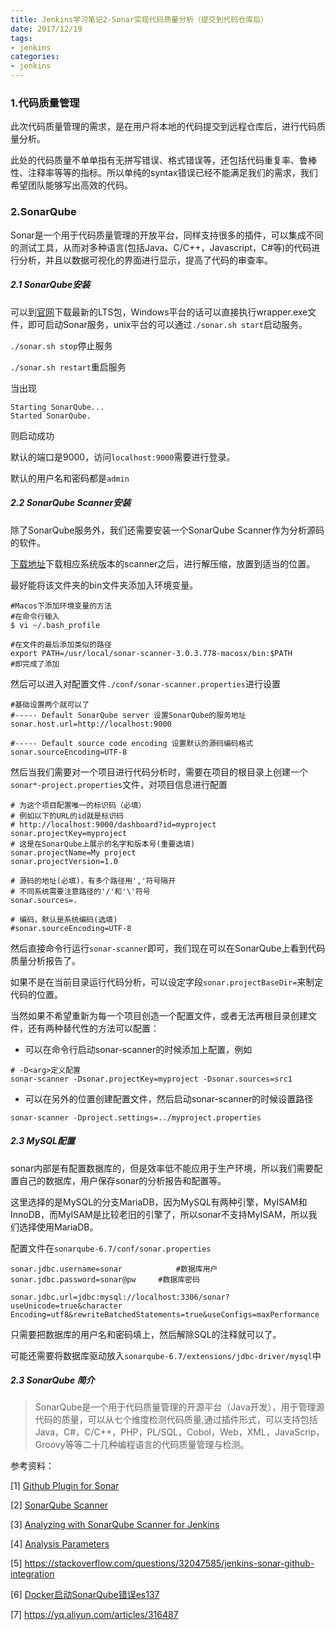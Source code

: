 ```yaml
---
title: Jenkins学习笔记2-Sonar实现代码质量分析（提交到代码仓库后）
date: 2017/12/19
tags: 
- jenkins
categories:
- jenkins
---
```


### 1.代码质量管理

此次代码质量管理的需求，是在用户将本地的代码提交到远程仓库后，进行代码质量分析。

此处的代码质量不单单指有无拼写错误、格式错误等，还包括代码重复率、鲁棒性、注释率等等的指标。所以单纯的syntax错误已经不能满足我们的需求，我们希望团队能够写出高效的代码。

### 2.SonarQube

Sonar是一个用于代码质量管理的开放平台，同样支持很多的插件，可以集成不同的测试工具，从而对多种语言(包括Java、C/C++，Javascript，C#等)的代码进行分析，并且以数据可视化的界面进行显示，提高了代码的审查率。

##### 2.1 SonarQube安装

可以到[官网](https://www.sonarqube.org/downloads/)下载最新的LTS包，Windows平台的话可以直接执行wrapper.exe文件，即可启动Sonar服务，unix平台的可以通过`./sonar.sh start`启动服务。

`./sonar.sh stop`停止服务

`./sonar.sh restart`重启服务

当出现

```
Starting SonarQube...
Started SonarQube.
```

则启动成功

默认的端口是9000，访问`localhost:9000`需要进行登录。

默认的用户名和密码都是`admin`

##### 2.2 SonarQube Scanner安装

除了SonarQube服务外，我们还需要安装一个SonarQube Scanner作为分析源码的软件。

[下载地址](https://docs.sonarqube.org/display/SCAN/Analyzing+with+SonarQube+Scanner)下载相应系统版本的scanner之后，进行解压缩，放置到适当的位置。

最好能将该文件夹的bin文件夹添加入环境变量。

```
#Macos下添加环境变量的方法
#在命令行输入
$ vi ~/.bash_profile

#在文件的最后添加类似的路径
export PATH=/usr/local/sonar-scanner-3.0.3.778-macosx/bin:$PATH
#即完成了添加
```

然后可以进入对配置文件`./conf/sonar-scanner.properties`进行设置

```
#基础设置两个就可以了
#----- Default SonarQube server 设置SonarQube的服务地址
sonar.host.url=http://localhost:9000

#----- Default source code encoding 设置默认的源码编码格式
sonar.sourceEncoding=UTF-8
```

然后当我们需要对一个项目进行代码分析时，需要在项目的根目录上创建一个`sonar*-project.properties`文件，对项目信息进行配置

```
# 为这个项目配置唯一的标识码（必填）
# 例如以下的URL的id就是标识码
# http://localhost:9000/dashboard?id=myproject
sonar.projectKey=myproject
# 这是在SonarQube上展示的名字和版本号(重要选填)
sonar.projectName=My project
sonar.projectVersion=1.0

# 源码的地址(必填)，有多个路径用','符号隔开
# 不同系统需要注意路径的'/'和'\'符号
sonar.sources=.
 
# 编码，默认是系统编码(选填)
#sonar.sourceEncoding=UTF-8
```

然后直接命令行运行`sonar-scanner`即可，我们现在可以在SonarQube上看到代码质量分析报告了。

如果不是在当前目录运行代码分析，可以设定字段`sonar.projectBaseDir=`来制定代码的位置。

当然如果不希望重新为每一个项目创造一个配置文件，或者无法再根目录创建文件，还有两种替代性的方法可以配置：

- 可以在命令行启动sonar-scanner的时候添加上配置，例如

```
# -D<arg>定义配置
sonar-scanner -Dsonar.projectKey=myproject -Dsonar.sources=src1
```

- 可以在另外的位置创建配置文件，然后启动sonar-scanner的时候设置路径

```
sonar-scanner -Dproject.settings=../myproject.properties
```

##### 2.3 MySQL配置

sonar内部是有配置数据库的，但是效率低不能应用于生产环境，所以我们需要配置自己的数据库，用户保存sonar的分析报告和配置等。

这里选择的是MySQL的分支MariaDB，因为MySQL有两种引擎，MyISAM和InnoDB，而MyISAM是比较老旧的引擎了，所以sonar不支持MyISAM，所以我们选择使用MariaDB。

配置文件在`sonarqube-6.7/conf/sonar.properties`

```
sonar.jdbc.username=sonar            #数据库用户
sonar.jdbc.password=sonar@pw     #数据库密码

sonar.jdbc.url=jdbc:mysql://localhost:3306/sonar?useUnicode=true&character    Encoding=utf8&rewriteBatchedStatements=true&useConfigs=maxPerformance
```

只需要把数据库的用户名和密码填上，然后解除SQL的注释就可以了。

可能还需要将数据库驱动放入`sonarqube-6.7/extensions/jdbc-driver/mysql`中

##### 2.3 SonarQube 简介

> SonarQube是一个用于代码质量管理的开源平台（Java开发），用于管理源代码的质量，可以从七个维度检测代码质量,通过插件形式，可以支持包括Java，C#，C/C++，PHP，PL/SQL，Cobol，Web，XML，JavaScrip，Groovy等等二十几种编程语言的代码质量管理与检测。



参考资料：

\[1\] [Github Plugin for Sonar](https://docs.sonarqube.org/display/PLUG/GitHub+Plugin)

\[2\] [SonarQube Scanner](https://docs.sonarqube.org/display/SCAN/Analyzing+with+SonarQube+Scanner)

\[3\] [Analyzing with SonarQube Scanner for Jenkins](https://docs.sonarqube.org/display/SCAN/Analyzing+with+SonarQube+Scanner+for+Jenkins)

\[4\] [Analysis Parameters](https://docs.sonarqube.org/display/SONAR/Analysis+Parameters)

\[5\] https://stackoverflow.com/questions/32047585/jenkins-sonar-github-integration

\[6\] [Docker启动SonarQube错误es137](https://github.com/10up/wp-local-docker/issues/6)

\[7\] https://yq.aliyun.com/articles/316487